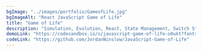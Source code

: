 ```yaml
---
bgImage: "../images/portfolio/GameofLife.jpg"
bgImageAlt: "React JavaScript Game of Life"
title: "Game of Life"
description: "Simulation, Evolution, React, State Management, Switch Statements, Mathematics."
demoLink: "https://codesandbox.io/s/javascript-game-of-life-o0ukt?fontsize=14"
codeLink: "https://github.com/JordanWinslow/JavaScript-Game-of-Life"
---
```

